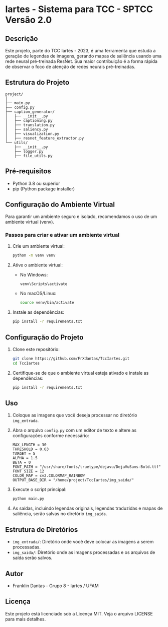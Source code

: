
# Iartes - Sistema para TCC - SPTCC Versão 2.0

## Descrição
Este projeto, parte do TCC Iartes - 2023, é uma ferramenta que estuda a geração de legendas de imagens, gerando mapas de saliência usando uma rede neural pré-treinada ResNet. Sua maior contribuição é a forma rápida de observar o foco de atenção de redes neurais pré-treinadas.

## Estrutura do Projeto

```plaintext
project/
│
├── main.py
├── config.py
├── caption_generator/
│   ├── __init__.py
│   ├── captioning.py
│   ├── translation.py
│   ├── saliency.py
│   ├── visualization.py
│   ├── resnet_feature_extractor.py
└── utils/
    ├── __init__.py
    ├── logger.py
    ├── file_utils.py
```

## Pré-requisitos

- Python 3.8 ou superior
- pip (Python package installer)

## Configuração do Ambiente Virtual

Para garantir um ambiente seguro e isolado, recomendamos o uso de um ambiente virtual (venv).

### Passos para criar e ativar um ambiente virtual

1. Crie um ambiente virtual:
    ```bash
    python -m venv venv
    ```

2. Ative o ambiente virtual:

    - No Windows:
      ```bash
      venv\Scripts\activate
      ```

    - No macOS/Linux:
      ```bash
      source venv/bin/activate
      ```

3. Instale as dependências:
    ```bash
    pip install -r requirements.txt
    ```

## Configuração do Projeto

1. Clone este repositório:
    ```bash
    git clone https://github.com/FrXdantas/TccIartes.git
    cd TccIartes
    ```

2. Certifique-se de que o ambiente virtual esteja ativado e instale as dependências:
    ```bash
    pip install -r requirements.txt
    ```

## Uso

1. Coloque as imagens que você deseja processar no diretório `img_entrada`.

2. Abra o arquivo `config.py` com um editor de texto e altere as configurações conforme necessário:

    ```plaintext
    MAX_LENGTH = 30
    THRESHOLD = 0.03
    TARGET = 5
    ALPHA = 1.5
    BETA = 0
    FONT_PATH = "/usr/share/fonts/truetype/dejavu/DejaVuSans-Bold.ttf"
    FONT_SIZE = 12
    COLOR_MAP = cv2.COLORMAP_RAINBOW
    OUTPUT_BASE_DIR = "/home/project/TccIartes/img_saida/"
    ```

3. Execute o script principal:
    ```bash
    python main.py
    ```

4. As saídas, incluindo legendas originais, legendas traduzidas e mapas de saliência, serão salvas no diretório `img_saida`.

## Estrutura de Diretórios

- `img_entrada/`: Diretório onde você deve colocar as imagens a serem processadas.
- `img_saida/`: Diretório onde as imagens processadas e os arquivos de saída serão salvos.

## Autor

- Franklin Dantas - Grupo 8 - Iartes / UFAM

## Licença
Este projeto está licenciado sob a Licença MIT. Veja o arquivo LICENSE para mais detalhes.